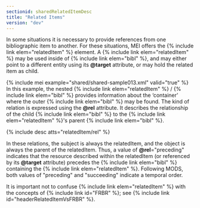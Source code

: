 ```yaml
---
sectionid: sharedRelatedItemDesc
title: "Related Items"
version: "dev"
---
```


In some situations it is necessary to provide references from one bibliographic item
to
another. For these situations, MEI offers the {% include link elem="relatedItem" %} element. A
{% include link elem="relatedItem" %} may be used inside of {% include link elem="bibl" %}, and
may either point to a different entity using its **@target** attribute, or may hold
the related item as child. 

{% include mei example="shared/shared-sample013.xml" valid="true" %}
 In this example, the nested {% include link elem="relatedItem" %} / {% include link elem="bibl" %}
provides information about the ‘container’ where the outer {% include link elem="bibl" %} may be found. The kind of relation is expressed using the
**@rel** attribute. It describes the relationship of the child {% include link elem="bibl" %} to the {% include link elem="relatedItem" %}'s parent {% include link elem="bibl" %}. 



{% include desc atts="relatedItem/rel" %}




 In these relations, the subject is always the relatedItem, and the object is always
the
parent of the relatedItem. Thus, a value of **@rel**="preceding" indicates that the
resource described within the relatedItem (or referenced by its **@target** attribute)
precedes the {% include link elem="bibl" %} containing the {% include link elem="relatedItem" %}.
Following MODS, both values of "preceding" and "succeeding" indicate a temporal order.


 It is important not to confuse {% include link elem="relatedItem" %} with the concepts of {% include link id="FRBR" %}; see {% include link id="headerRelatedItemVsFRBR" %}. 

